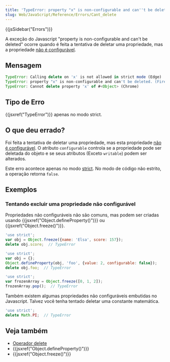 ```yaml
---
title: 'TypeError: property "x" is non-configurable and can''t be deleted'
slug: Web/JavaScript/Reference/Errors/Cant_delete
---
```


{{jsSidebar("Errors")}}

A exceção do Javascript "property is non-configurable and can't be deleted" ocorre
quando é feita a tentativa de deletar uma propriedade, mas a propriedade [não é configurável](/pt-BR/docs/Web/JavaScript/Data_structures#properties).

## Mensagem

```js
TypeError: Calling delete on 'x' is not allowed in strict mode (Edge)
TypeError: property "x" is non-configurable and can't be deleted. (Firefox)
TypeError: Cannot delete property 'x' of #<Object> (Chrome)
```

## Tipo de Erro

{{jsxref("TypeError")}} apenas no modo strict.

## O que deu errado?

Foi feita a tentativa de deletar uma propriedade, mas esta propriedade [não é configurável](/pt-BR/docs/Web/JavaScript/Data_structures#properties). O
atributo `configurable` controla se a propriedade pode ser deletada do
objeto e se seus atributos (Exceto `writable`) podem ser alterados.

Este erro acontece apenas no modo [strict](/pt-BR/docs/Web/JavaScript/Reference/Strict_mode). No
modo de código não estrito, a operação retorna `false`.

## Exemplos

### Tentando excluir uma propriedade não configurável

Propriedades não configuráveis não são comuns, mas podem ser criadas usando
{{jsxref("Object.defineProperty()")}} ou {{jsxref("Object.freeze()")}}.

```js example-bad
'use strict';
var obj = Object.freeze({name: 'Elsa', score: 157});
delete obj.score;  // TypeError

'use strict';
var obj = {};
Object.defineProperty(obj, 'foo', {value: 2, configurable: false});
delete obj.foo;  // TypeError

'use strict';
var frozenArray = Object.freeze([0, 1, 2]);
frozenArray.pop();  // TypeError
```

Também existem algumas propriedades não configuráveis embutidas no Javascript. Talvez você tenha
tentado deletar uma constante matemática.

```js example-bad
'use strict';
delete Math.PI;  // TypeError
```

## Veja também

- [Operador delete](/pt-BR/docs/Web/JavaScript/Reference/Operators/delete)
- {{jsxref("Object.defineProperty()")}}
- {{jsxref("Object.freeze()")}}
